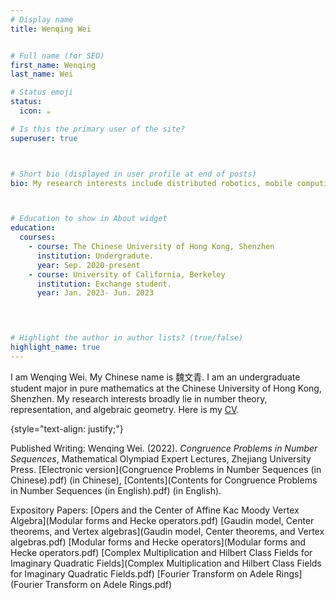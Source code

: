 ```yaml
---
# Display name
title: Wenqing Wei


# Full name (for SEO)
first_name: Wenqing 
last_name: Wei

# Status emoji
status:
  icon: ☕️

# Is this the primary user of the site?
superuser: true



# Short bio (displayed in user profile at end of posts)
bio: My research interests include distributed robotics, mobile computing and programmable matter.



# Education to show in About widget
education:
  courses:
    - course: The Chinese University of Hong Kong, Shenzhen 
      institution: Undergradute. 
      year: Sep. 2020-present
    - course: University of California, Berkeley 
      institution: Exchange student. 
      year: Jan. 2023- Jun. 2023
   



# Highlight the author in author lists? (true/false)
highlight_name: true
---
```


I am Wenqing Wei. My Chinese name is 魏文青. I am an undergraduate student major in pure mathematics at the Chinese University of Hong Kong, Shenzhen. My research interests broadly lie in number theory, representation, and algebraic geometry. Here is my [CV](CV.pdf).  
 
{style="text-align: justify;"}

Published Writing:
Wenqing Wei. (2022). *Congruence Problems in Number Sequences*, Mathematical Olympiad Expert
Lectures, Zhejiang University Press. [Electronic version](Congruence Problems in Number Sequences (in Chinese).pdf) (in Chinese), [Contents](Contents for Congruence Problems in Number Sequences (in English).pdf) (in English).

Expository Papers:
[Opers and the Center of Affine Kac Moody Vertex Algebra](Modular forms and Hecke operators.pdf)
[Gaudin model, Center theorems, and Vertex algebras](Gaudin model, Center theorems, and Vertex algebras.pdf)
[Modular forms and Hecke operators](Modular forms and Hecke operators.pdf)
[Complex Multiplication and Hilbert Class Fields for Imaginary Quadratic Fields](Complex Multiplication and Hilbert Class Fields for Imaginary Quadratic Fields.pdf)
[Fourier Transform on Adele Rings](Fourier Transform on Adele Rings.pdf)
